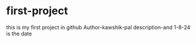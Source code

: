 # first-project
this is my first project in github
Author-kawshik-pal
description-and 1-8-24 is the date
